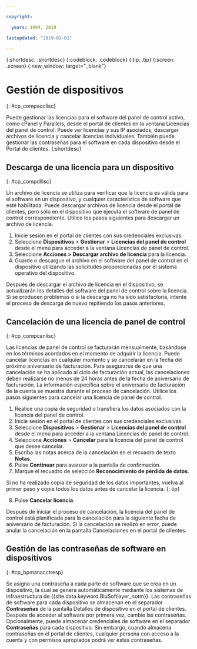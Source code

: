 ```yaml
---

copyright:

  years: 1994, 2019

lastupdated: "2019-02-01"

---
```


{:shortdesc: .shortdesc}
{:codeblock: .codeblock}
{:tip: .tip}
{:screen: .screen}
{:new_window: target="_blank"}

# Gestión de dispositivos
{: #cp_compacclisc}

Puede gestionar las licencias para el software del panel de control activo, como cPanel y Parallels, desde el portal de clientes en la ventana Licencias del panel de control. Puede ver licencias y sus IP asociados, descargar archivos de licencia y cancelar licencias individuales. También puede gestionar las contraseñas para el software en cada dispositivo desde el Portal de clientes.
{:shortdesc}


## Descarga de una licencia para un dispositivo
{: #cp_compdllisc}

Un archivo de licencia se utiliza para verificar que la licencia es válida para el software en un dispositivo, y cualquier característica de software que esté habilitada. Puede descargar archivos de licencia desde el portal de clientes, pero sólo en el dispositivo que ejecuta el software de panel de control correspondiente. Utilice los pasos siguientes para descargar un archivo de licencia.

1. Inicie sesión en el portal de clientes con sus credenciales exclusivas.
2. Seleccione **Dispositivos** > **Gestionar** > **Licencias del panel de control** desde el menú para acceder a la ventana Licencias de panel de control.
3. Seleccione **Acciones > Descargar archivo de licencia** para la licencia.
4. Guarde o descargue el archivo en el software del panel de control en el dispositivo utilizando las solicitudes proporcionadas por el sistema operativo del dispositivo.

Después de descargar el archivo de licencia en el dispositivo, se actualizarán los detalles del software del panel de control sobre la licencia. Si se producen problemas o si la descarga no ha sido satisfactoria, intente el proceso de descarga de nuevo repitiendo los pasos anteriores.

## Cancelación de una licencia de panel de control
{: #cp_compcanlisc}

Las licencias de panel de control se facturarán mensualmente, basándose en los términos acordados en el momento de adquirir la licencia. Puede cancelar licencias en cualquier momento y se cancelarán en la fecha del próximo aniversario de facturación. Para asegurarse de que una cancelación se ha aplicado al ciclo de facturación actual, las cancelaciones deben realizarse no menos de 24 horas antes de la fecha de aniversario de facturación. La información específica sobre el aniversario de facturación de la cuenta se muestra durante el proceso de cancelación. Utilice los pasos siguientes para cancelar una licencia de panel de control.

1. Realice una copia de seguridad o transfiera los datos asociados con la licencia del panel de control.
2. Inicie sesión en el portal de clientes con sus credenciales exclusivas.
3. Seleccione **Dispositivos** > **Gestionar** > **Licencias del panel de control** desde el menú para acceder a la ventana Licencias de panel de control.
4. Seleccione **Acciones** > **Cancelar** para la licencia del panel de control que desee cancelar.
5. Escriba las notas acerca de la cancelación en el recuadro de texto **Notas**.
6. Pulse **Continuar** para avanzar a la pantalla de confirmación.
7. Marque el recuadro de selección **Reconocimiento de pérdida de datos**.

  Si no ha realizado copia de seguridad de los datos importantes, vuelva al primer paso y copie todos los datos antes de cancelar la licencia.
  {: tip}

8. Pulse **Cancelar licencia**.

Después de iniciar el proceso de cancelación, la licencia del panel de control está planificada para la cancelación para la siguiente fecha de aniversario de facturación. Si la cancelación se realizó en error, puede anular la cancelación en la pantalla Cancelaciones en el portal de clientes.

## Gestión de las contraseñas de software en dispositivos
{: #cp_bpmanacctresp}

Se asigna una contraseña a cada parte de software que se crea en un dispositivo, la cual se genera automáticamente mediante los sistemas de infraestructura de {{site.data.keyword.BluSoftlayer_notm}}. Las contraseñas de software para cada dispositivo se almacenan en el separador **Contraseñas** de la pantalla Detalles de dispositivo en el portal de clientes. Después de acceder al software por primera vez, cambie las contraseñas. Opcionalmente, puede almacenar credenciales de software en el separador **Contraseñas** para cada dispositivo. Sin embargo, cuando almacena contraseñas en el portal de clientes, cualquier persona con acceso a la cuenta y con permisos apropiados podrá ver estas contraseñas.
